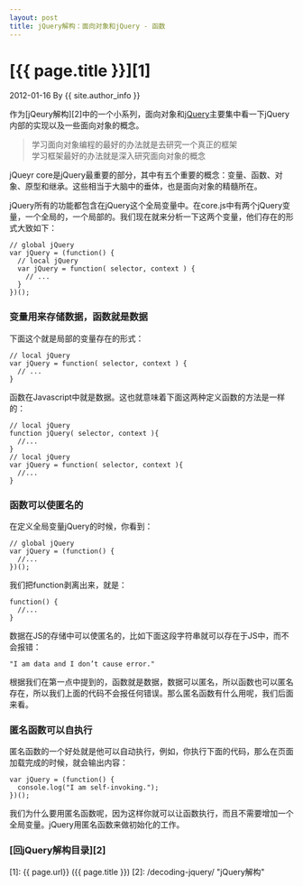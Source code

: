 ```yaml
---
layout: post
title: jQuery解构：面向对象和jQuery - 函数
---
```

# [{{ page.title }}][1]
2012-01-16 By {{ site.author_info }}

作为[jQeury解构][2]中的一个小系列，面向对象和[jQuery][]主要集中看一下jQuery内部的实现以及一些面向对象的概念。

> 学习面向对象编程的最好的办法就是去研究一个真正的框架  
> 学习框架最好的办法就是深入研究面向对象的概念

jQueyr core是jQuery最重要的部分，其中有五个重要的概念：变量、函数、对象、原型和继承。这些相当于大脑中的垂体，也是面向对象的精髓所在。

jQuery所有的功能都包含在jQuery这个全局变量中。在core.js中有两个jQuery变量，一个全局的，一个局部的。我们现在就来分析一下这两个变量，他们存在的形式大致如下：

    // global jQuery
    var jQuery = (function() {
      // local jQuery
      var jQuery = function( selector, context ) {
        // ...
      }
    })();

### 变量用来存储数据，函数就是数据
下面这个就是局部的变量存在的形式：

    // local jQuery
    var jQuery = function( selector, context ) {
      // ...
    }

函数在Javascript中就是数据。这也就意味着下面这两种定义函数的方法是一样的：

    // local jQuery
    function jQuery( selector, context ){
      //...
    }
    // local jQuery
    var jQuery = function( selector, context ){
      //...
    }

### 函数可以使匿名的
在定义全局变量jQuery的时候，你看到：

    // global jQuery
    var jQuery = (function() {
      //...
    })();

我们把function剥离出来，就是：

    function() {
      //...
    }

数据在JS的存储中可以使匿名的，比如下面这段字符串就可以存在于JS中，而不会报错：

    "I am data and I don’t cause error."

根据我们在第一点中提到的，函数就是数据，数据可以匿名，所以函数也可以匿名存在，所以我们上面的代码不会报任何错误。那么匿名函数有什么用呢，我们后面来看。

### 匿名函数可以自执行
匿名函数的一个好处就是他可以自动执行，例如，你执行下面的代码，那么在页面加载完成的时候，就会输出内容：

    var jQuery = (function() {
      console.log("I am self-invoking.");
    })();

我们为什么要用匿名函数呢，因为这样你就可以让函数执行，而且不需要增加一个全局变量。jQuery用匿名函数来做初始化的工作。

### [回jQuery解构目录][2]
[BeiYuu]:    http://beiyuu.com  "BeiYuu"
[jQuery]:   http://jquery.com/ "jQuery"
[1]:    {{ page.url}}  ({{ page.title }})
[2]:    /decoding-jquery/ "jQuery解构"
